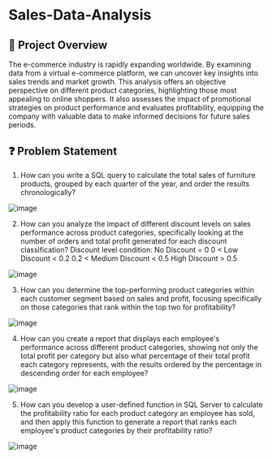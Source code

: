 # **Sales-Data-Analysis**

## 📌 **Project Overview**
The e-commerce industry is rapidly expanding worldwide. By examining data from a virtual e-commerce platform, we can uncover key insights into sales trends and market growth. This analysis offers an objective perspective on different product categories, highlighting those most appealing to online shoppers. It also assesses the impact of promotional strategies on product performance and evaluates profitability, equipping the company with valuable data to make informed decisions for future sales periods.


## ❓ **Problem Statement**

1. How can you write a SQL query to calculate the total sales of furniture products, grouped by each quarter of the year, and order the results chronologically?
   
![image](https://github.com/user-attachments/assets/c907c807-5766-40e1-9611-9082787fdb03)

2. How can you analyze the impact of different discount levels on sales performance across product categories, specifically looking at the number of orders and total profit generated for each discount classification? Discount level condition: No Discount = 0 0 < Low Discount < 0.2 0.2 < Medium Discount < 0.5 High Discount > 0.5


![image](https://github.com/user-attachments/assets/214e4e88-b1ea-4e6e-a8e4-4fb23e60e917)

  
3. How can you determine the top-performing product categories within each customer segment based on sales and profit, focusing specifically on those categories that rank within the top two for profitability?

![image](https://github.com/user-attachments/assets/30696b7c-bbc2-4e2c-9579-6ce779fcfe7e)

4. How can you create a report that displays each employee's performance across different product categories, showing not only the total profit per category but also what percentage of their total profit each category represents, with the results ordered by the percentage in descending order for each employee?
   
![image](https://github.com/user-attachments/assets/8efb494b-6475-4b52-9396-4cdee02c1be9)

5. How can you develop a user-defined function in SQL Server to calculate the profitability ratio for each product category an employee has sold, and then apply this function to generate a report that ranks each employee's product categories by their profitability ratio?

![image](https://github.com/user-attachments/assets/88ab66b4-099a-4aec-ac89-234663e8b69c)





  

